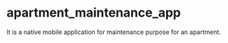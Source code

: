 # apartment_maintenance_app
It is a native mobile application for maintenance purpose for an apartment.
